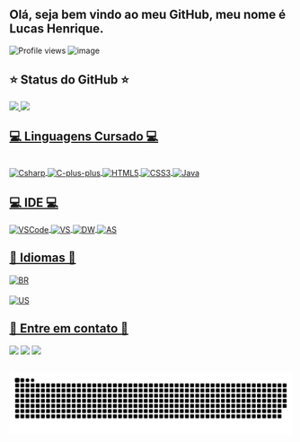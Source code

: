 ## Olá, seja bem vindo ao meu GitHub, meu nome é Lucas Henrique.
![Profile views](https://visitor-badge.glitch.me/badge?page_id=lucashss.visitor-badge)
![image](https://img.shields.io/github/followers/lucashss?style=social)

 <h2>⭐ Status do GitHub ⭐</h2>
   <div>
   <a href="https://github.com/Lucashss">
   <img height="180em" src="https://github-readme-stats.vercel.app/api?username=Lucashss&show_icons=true&theme=dark&include_all_commits=true&count_private=true"/>
   <img height="180em" src="https://github-readme-stats.vercel.app/api/top-langs/?username=Lucashss&layout=compact&langs_count=7&theme=dark"/>
   </div>
  
  ##
  
 <h2>💻 Linguagens Cursado 💻</h2>
   <div style="display: inline_block"><br>
   <img align="center" alt="Csharp" height="30" width="60" src="https://img.shields.io/badge/C%23-239120?style=for-the-badge&logo=c-sharp&logoColor=white">
   <img align="center" alt="C-plus-plus" height="30" width="60" src="https://img.shields.io/badge/C%2B%2B-00599C?style=for-the-badge&logo=c%2B%2B&logoColor=white">
   <img align="center" alt="HTML5" height="30" width="60" src="https://img.shields.io/badge/HTML5-E34F26?style=for-the-badge&logo=html5&logoColor=white">
   <img align="center" alt="CSS3" height="30" width="60" src="https://img.shields.io/badge/CSS3-1572B6?style=for-the-badge&logo=css3&logoColor=white">
   <img align="center" alt="Java" height="30" width="60" src="https://img.shields.io/badge/Java-ED8B00?style=for-the-badge&logo=java&logoColor=white">
   </div>
  
  ##
 

  ##
  
  <h2>💻 IDE 💻</h2>
  <div>
    <img align="center" alt="VSCode" height="30" width="100" src="https://img.shields.io/badge/Visual_Studio_Code-0078D4?style=for-the-badge&logo=visual%20studio%20code&logoColor=white">
    <img align="center" alt="VS" height="30" width="100" src="https://img.shields.io/badge/Visual_Studio-6b33ae?style=for-the-badge&logo=visual%20studio%20code&logoColor=white">
    <img align="center" alt="DW" height="30" width="100" src="https://aleen42.github.io/badges/src/dreamweaver.svg">
    <img align="center" alt="AS" height="30" width="100" src="https://img.shields.io/badge/Android_Studio-3DDC84?style=for-the-badge&logo=androidStudio&logoColor=white">

  </div>
  
  ##
    
  <h2>💬 Idiomas 💬</h2>
  <div>
  <img align="center" alt="BR" height="30" width="100" src="https://img.shields.io/badge/Portugu%C3%AAs_-_Nativo-3DDC84?style=for-the-badge"><br><br>
  <img align="center" alt="US" height="30" width="100" src="https://img.shields.io/badge/Ingl%C3%AAs_-_Avan%C3%A7ado-a92031?style=for-the-badge">
  </div>
  
  ##
  
<h2>🤜 Entre em contato 🤛</h2>
<div> 
  <a href = "mailto:lucas.hsouza@hotmail.com"><img src="https://img.shields.io/badge/Hotmail-0078D4?style=for-the-badge&logo=microsoft-outlook&logoColor=white" target="_blank"></a>
  <a href="https://www.linkedin.com/in/lucashss/" target="_blank"><img src="https://img.shields.io/badge/LinkedIn-0077B5?style=for-the-badge&logo=linkedin&logoColor=white" target="_blank"></a> 
  <a href="https://github.com/Lucashss" target="_blank"><img src="https://img.shields.io/badge/GitHub-100000?style=for-the-badge&logo=github&logoColor=white" target="_blank"></a> 
  
  ##
  
  ![Snake animation](https://github.com/lucashss/lucashss/blob/output/github-contribution-grid-snake.svg)

</div>
